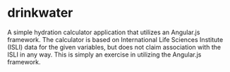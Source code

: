 # drinkwater
A simple hydration calculator application that utilizes an Angular.js framework.
The calculator is based on International Life Sciences Institute (ISLI) data for the given variables, but does not 
claim association with the ISLI in any way. This is simply an exercise in utilizing the Angular.js framework. 
